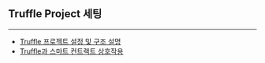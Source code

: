 
## Truffle Project 세팅
---
* [Truffle 프로젝트 설정 및 구조 설명](https://gold-stingray-75b.notion.site/Truffle-11d0c0e8f0de4483b779e9038b9be7b4)
* [Truffle과 스마트 컨트랙트 상호작용](https://gold-stingray-75b.notion.site/Truffle-65c6720688cc4d1bb995f4c7644a5655)

